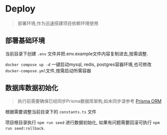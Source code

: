 # Deploy
> 部署环境,作为迅速搭建项目依赖环境使用

## 部署基础环境

当前目录下创建 `.env` 文件并把.env.example文件内容复制进去,按需调整.

`docker compose up -d` 一键启动mysql, redis, postgres容器环境,也可修改`docker-compose.yml`文件,按需启动所需容器

## 数据库数据初始化
> 执行前需要确保已经同步Prisma数据库架构,如未同步请参考 [Prisma ORM](../README.md#prisma)

根据需要调整当前目录下的 `constants.ts` 文件

项目根目录执行 `npm run seed` 进行数据初始化, 如果有问题需要回滚可执行 `npm run seed:rollback`.
